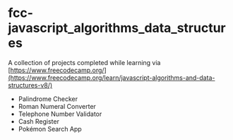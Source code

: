 # fcc-javascript_algorithms_data_structures
A collection of projects completed while learning via [https://www.freecodecamp.org/](https://www.freecodecamp.org/learn/javascript-algorithms-and-data-structures-v8/)

- Palindrome Checker
- Roman Numeral Converter
- Telephone Number Validator
- Cash Register
- Pokémon Search App
